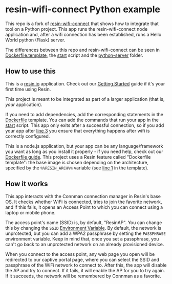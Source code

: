 # resin-wifi-connect Python example

This repo is a fork of [resin-wifi-connect](https://github.com/resin-io/resin-wifi-connect) that shows how to integrate that tool on a Python project.
This app runs the resin-wifi-connect node application and, after a wifi connection has been established, runs a Hello World python (Flask) server.

The differences between this repo and resin-wifi-connect can be seen in [Dockerfile.template](./Dockerfile.template), the [start](./start) script and the [python-server](./python-server) folder.

## How to use this
This is a [resin.io](http://resin.io) application. Check out our [Getting Started](http://docs.resin.io/#/pages/installing/gettingStarted.md) guide if it's your first time using Resin.

This project is meant to be integrated as part of a larger application (that is, _your_ application).

If you need to add dependencies, add the corresponding statements in the [Dockerfile](./Dockerfile.template) template. You can add the commands that run your app in the [start](./start) script. This app only exits after a successful connection, so if you add your app after [line 3](./start#L3) you ensure that everything happens after wifi is correctly configured.

This is a node.js application, but your app can be any language/framework you want as long as you install it properly - if you need help, check out our [Dockerfile guide](http://docs.resin.io/#/pages/using/dockerfile.md). This project uses a Resin feature called "Dockerfile template": the base image is chosen depending on the architecture, specified by the `%%RESIN_ARCH%%` variable (see [line 1](./Dockerfile.template#L1) in the template).

## How it works
This app interacts with the Connman connection manager in Resin's base OS. It checks whether WiFi is connected, tries to join the favorite network, and if this fails, it opens an Access Point to which you can connect using a laptop or mobile phone.

The access point's name (SSID) is, by default, "ResinAP". You can change this by changing the `SSID` [Environment Variable](http://docs.resin.io/#/pages/using/env-vars.md). By default, the network is unprotected, but you can add a WPA2 passphrase by setting the `PASSPHRASE` environment variable. Keep in mind that, once you set a passphrase, you can't go back to an unprotected network on an already provisioned device.

When you connect to the access point, any web page you open will be redirected to our captive portal page, where you can select the SSID and passphrase of the WiFi network to connect to. After this, the app will disable the AP and try to connect. If it fails, it will enable the AP for you to try again. If it succeeds, the network will be remembered by Connman as a favorite.
